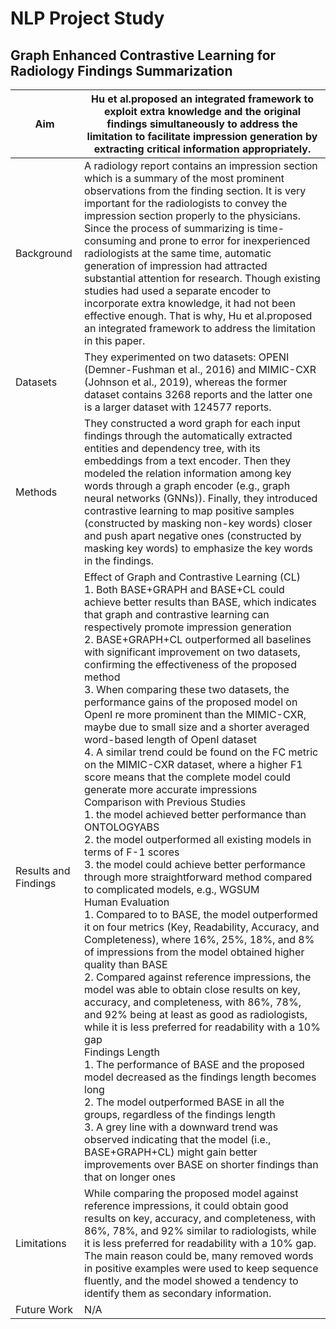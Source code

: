# NLP Project Study

## Graph Enhanced Contrastive Learning for Radiology Findings Summarization

| Aim | Hu et al.proposed an integrated framework to exploit extra knowledge and the original findings simultaneously to address the limitation to facilitate impression generation by extracting critical information appropriately.| 
| ------- | --- | 
| Background | A radiology report contains an impression section which is a summary of the most prominent observations from the finding section. It is very important for the radiologists to convey the impression section properly to the physicians. Since the process of summarizing is time-consuming and prone to error for inexperienced radiologists at the same time, automatic generation of impression had attracted substantial attention for research. Though existing studies had used a separate encoder to incorporate extra knowledge, it had not been effective enough. That is why, Hu et al.proposed an integrated framework to address the limitation in this paper. | 
| Datasets | They experimented on two datasets: OPENI (Demner-Fushman et al., 2016) and MIMIC-CXR (Johnson et al., 2019), whereas the former dataset contains 3268 reports and the latter one is a larger dataset with 124577 reports. | 
| Methods | They constructed a word graph for each input findings through the automatically extracted entities and dependency tree, with its embeddings from a text encoder. Then they modeled the relation information among key words through a graph encoder (e.g., graph neural networks (GNNs)). Finally, they introduced contrastive learning to map positive samples (constructed by masking non-key words) closer and push apart negative ones (constructed by masking key words) to emphasize the key words in the findings. |  
| Results and Findings| Effect of Graph and Contrastive Learning (CL) <br> 1. Both BASE+GRAPH and BASE+CL could achieve better results than BASE, which indicates that graph and contrastive learning can respectively promote impression generation <br> 2. BASE+GRAPH+CL outperformed all baselines with significant improvement on two datasets, confirming the effectiveness of the proposed method <br> 3. When comparing these two datasets, the performance gains of the proposed model on OpenI re more prominent than the MIMIC-CXR, maybe due to small size and a shorter averaged word-based length of OpenI dataset <br> 4. A similar trend could be found on the FC metric on the MIMIC-CXR dataset, where a higher F1 score means that the complete model could generate more accurate impressions <br> Comparison with Previous Studies <br> 1. the model achieved better performance than ONTOLOGYABS <br> 2. the model outperformed all existing models in terms of F-1 scores <br> 3. the model could achieve better performance through more straightforward method compared to complicated models, e.g., WGSUM <br> Human Evaluation <br> 1. Compared to to BASE, the model outperformed it on four metrics (Key, Readability, Accuracy, and Completeness), where 16%, 25%, 18%, and 8% of impressions from the model obtained higher quality than BASE <br> 2. Compared against reference impressions, the model was able to obtain close results on key, accuracy, and completeness, with 86%, 78%, and 92% being at least as good as radiologists, while it is less preferred for readability with a 10% gap <br> Findings Length <br> 1. The performance of BASE and the proposed model decreased as the findings length becomes long <br> 2. The model outperformed BASE in all the groups, regardless of the findings length <br> 3. A grey line with a downward trend was observed indicating that the model (i.e., BASE+GRAPH+CL) might gain better improvements over BASE on shorter findings than that on longer ones | 
| Limitations | While comparing the proposed model against reference impressions, it could obtain good results on key, accuracy, and completeness, with 86%, 78%, and 92% similar to radiologists, while it is less preferred for readability with a 10% gap. The main reason could be, many removed words in positive examples were used to keep sequence fluently, and the model showed a tendency to identify them as secondary information.|  
| Future Work | N/A | 

